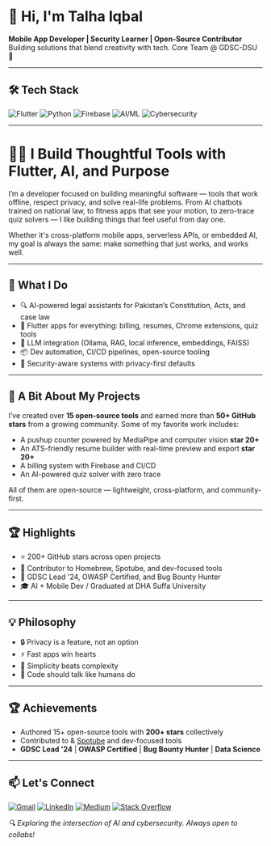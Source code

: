 # 👋 Hi, I'm Talha Iqbal
**Mobile App Developer | Security Learner | Open-Source Contributor**  
Building solutions that blend creativity with tech. Core Team @ GDSC-DSU 🚀

---

## 🛠️ Tech Stack
![Flutter](https://img.shields.io/badge/Flutter-02569B?style=flat&logo=flutter)
![Python](https://img.shields.io/badge/Python-3776AB?style=flat&logo=python)
![Firebase](https://img.shields.io/badge/Firebase-FFCA28?style=flat&logo=firebase)
![AI/ML](https://img.shields.io/badge/AI/ML-FF6F00?style=flat&logo=tensorflow)
![Cybersecurity](https://img.shields.io/badge/Cybersecurity-4B0082?style=flat&logo=lock)

---

# 👨‍💻 I Build Thoughtful Tools with Flutter, AI, and Purpose

I’m a developer focused on building meaningful software — tools that work offline, respect privacy, and solve real-life problems. From AI chatbots trained on national law, to fitness apps that see your motion, to zero-trace quiz solvers — I like building things that feel useful from day one.

Whether it's cross-platform mobile apps, serverless APIs, or embedded AI, my goal is always the same: make something that just works, and works well.

---

## 🚀 What I Do
- 🔍 AI-powered legal assistants for Pakistan’s Constitution, Acts, and case law
- 📱 Flutter apps for everything: billing, resumes, Chrome extensions, quiz tools
- 🧠 LLM integration (Ollama, RAG, local inference, embeddings, FAISS)
- 📦 Dev automation, CI/CD pipelines, open-source tooling
- 🔐 Security-aware systems with privacy-first defaults

---

## 🌟 A Bit About My Projects
I’ve created over **15 open-source tools** and earned more than **50+ GitHub stars** from a growing community. Some of my favorite work includes:
- A pushup counter powered by MediaPipe and computer vision **star 20+**
- An ATS-friendly resume builder with real-time preview and export **star 20+**
- A billing system with Firebase and CI/CD
- An AI-powered quiz solver with zero trace

All of them are open-source — lightweight, cross-platform, and community-first.

---

## 🏆 Highlights
- ⭐ 200+ GitHub stars across open projects
- 🤖 Contributor to Homebrew, Spotube, and dev-focused tools
- 🧠 GDSC Lead '24, OWASP Certified, and Bug Bounty Hunter
- 🎓 AI + Mobile Dev / Graduated at DHA Suffa University

---

## 💡 Philosophy
- 🔒 Privacy is a feature, not an option
- ⚡ Fast apps win hearts
- 🎯 Simplicity beats complexity
- 💬 Code should talk like humans do

---

## 🏆 Achievements
- Authored 15+ open-source tools with **200+ stars** collectively
- Contributed to & [Spotube](https://github.com/KRTirtho/spotube) and dev-focused tools
- **GDSC Lead '24** | **OWASP Certified** | **Bug Bounty Hunter** | **Data Science**

---

## 📫 Let's Connect
[![Gmail](https://img.shields.io/badge/Gmail-D14836?style=flat&logo=gmail&logoColor=white)](mailto:talha.developer.01@gmail.com)
[![LinkedIn](https://img.shields.io/badge/LinkedIn-0077B5?style=flat&logo=linkedin)](https://www.linkedin.com/in/talha-iqbal-371aa5229/)
[![Medium](https://img.shields.io/badge/Medium-12100E?style=flat&logo=medium)](https://medium.com/@talha.developer.01)
[![Stack Overflow](https://img.shields.io/badge/Stack_Overflow-FE7A16?style=flat&logo=stack-overflow)](https://stackoverflow.com/users/14902675/talha-iqbal)


*🔍 Exploring the intersection of AI and cybersecurity. Always open to collabs!*
